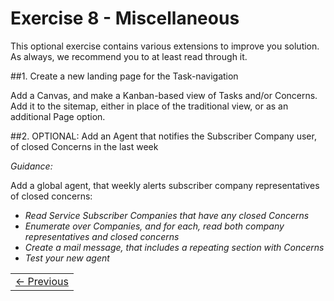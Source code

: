# Exercise 8 - Miscellaneous

This optional exercise contains various extensions to improve you solution. As always, we recommend you to at least read through it.


##1. Create a new landing page for the Task-navigation

Add a Canvas, and make a Kanban-based view of Tasks and/or Concerns.
Add it to the sitemap, either in place of the traditional view, or as an additional Page option.

##2. OPTIONAL: Add an Agent that notifies the Subscriber Company user, of closed Concerns in the last week

*Guidance:*

Add a global agent, that weekly alerts subscriber company representatives of closed concerns:
* _Read Service Subscriber Companies that have any closed Concerns_
* _Enumerate over Companies, and for each, read both company representatives and closed concerns_
* _Create a mail message, that includes a repeating section with Concerns_
* _Test your new agent_





<table>
   <tr><td><a href="e8.1-Troubleshooting.md"><- Previous</a></td></tr>
</table>
